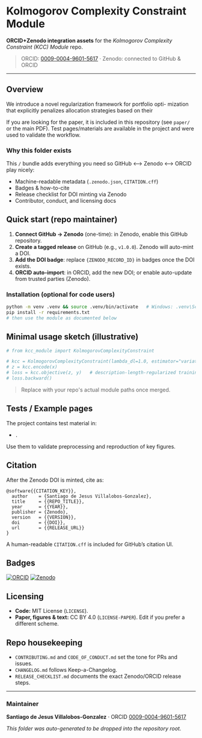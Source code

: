 # Kolmogorov Complexity Constraint Module

**ORCID+Zenodo integration assets** for the *Kolmogorov Complexity Constraint (KCC) Module* repo.

> ORCID: [0009-0004-9601-5617](https://orcid.org/0009-0004-9601-5617) · Zenodo: connected to GitHub & ORCID

---

## Overview
We introduce a novel regularization framework for portfolio opti- mization that explicitly penalizes allocation strategies based on their

If you are looking for the paper, it is included in this repository (see `paper/` or the main PDF). 
Test pages/materials are available in the project and were used to validate the workflow.

### Why this folder exists
This `/` bundle adds everything you need so GitHub ⟷ Zenodo ⟷ ORCID play nicely:
- Machine-readable metadata (`.zenodo.json`, `CITATION.cff`)
- Badges & how-to-cite
- Release checklist for DOI minting via Zenodo
- Contributor, conduct, and licensing docs

## Quick start (repo maintainer)
1. **Connect GitHub → Zenodo** (one-time): in Zenodo, enable this GitHub repository.  
2. **Create a tagged release** on GitHub (e.g., `v1.0.0`). Zenodo will auto-mint a DOI.
3. **Add the DOI badge**: replace `{ZENODO_RECORD_ID}` in badges once the DOI exists.
4. **ORCID auto-import**: in ORCID, add the new DOI; or enable auto-update from trusted parties (Zenodo).

### Installation (optional for code users)
```bash
python -m venv .venv && source .venv/bin/activate   # Windows: .venv\Scripts\activate
pip install -r requirements.txt
# then use the module as documented below
```

## Minimal usage sketch (illustrative)
```python
# from kcc_module import KolmogorovComplexityConstraint

# kcc = KolmogorovComplexityConstraint(lambda_dl=1.0, estimator="variational")
# z = kcc.encode(x)
# loss = kcc.objective(z, y)   # description-length-regularized training loss
# loss.backward()
```

> Replace with your repo's actual module paths once merged.

## Tests / Example pages
The project contains test material in:
- `.`

Use them to validate preprocessing and reproduction of key figures.

## Citation
After the Zenodo DOI is minted, cite as:

```
@software{{CITATION_KEY}},
  author    = {Santiago de Jesus Villalobos-Gonzalez},
  title     = {{REPO_TITLE}},
  year      = {{YEAR}},
  publisher = {Zenodo},
  version   = {{VERSION}},
  doi       = {{DOI}},
  url       = {{RELEASE_URL}}
}
```

A human-readable `CITATION.cff` is included for GitHub’s citation UI.

## Badges
[![ORCID](https://img.shields.io/badge/ORCID-0009--0004--9601--5617-brightgreen)](https://orcid.org/0009-0004-9601-5617)
[![Zenodo](https://zenodo.org/badge/DOI/10.5281/zenodo.{ZENODO_RECORD_ID}.svg)](https://doi.org/10.5281/zenodo.{ZENODO_RECORD_ID})

## Licensing
- **Code:** MIT License (`LICENSE`).
- **Paper, figures & text:** CC BY 4.0 (`LICENSE-PAPER`).
Edit if you prefer a different scheme.

## Repo housekeeping
- `CONTRIBUTING.md` and `CODE_OF_CONDUCT.md` set the tone for PRs and issues.
- `CHANGELOG.md` follows Keep-a-Changelog.
- `RELEASE_CHECKLIST.md` documents the exact Zenodo/ORCID release steps.

---

### Maintainer
**Santiago de Jesus Villalobos-Gonzalez** · ORCID [0009-0004-9601-5617](https://orcid.org/0009-0004-9601-5617)

*This folder was auto-generated to be dropped into the repository root.*
